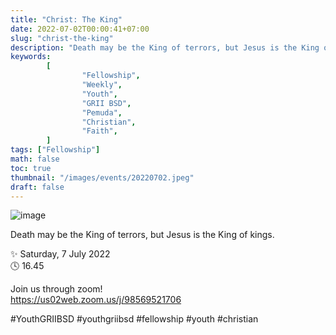```yaml
---
title: "Christ: The King"
date: 2022-07-02T00:00:41+07:00
slug: "christ-the-king"
description: "Death may be the King of terrors, but Jesus is the King of kings"
keywords:
        [
                "Fellowship",
                "Weekly",
                "Youth",
                "GRII BSD",
                "Pemuda",
                "Christian",
                "Faith",
        ]
tags: ["Fellowship"]
math: false
toc: true
thumbnail: "/images/events/20220702.jpeg"
draft: false
---
```


![image](/images/events/20220702.jpeg)

Death may be the King of terrors, but Jesus is the King of kings.

✨ Saturday, 7 July 2022\
🕓 16.45

Join us through zoom!\
https://us02web.zoom.us/j/98569521706

#YouthGRIIBSD #youthgriibsd #fellowship #youth #christian
